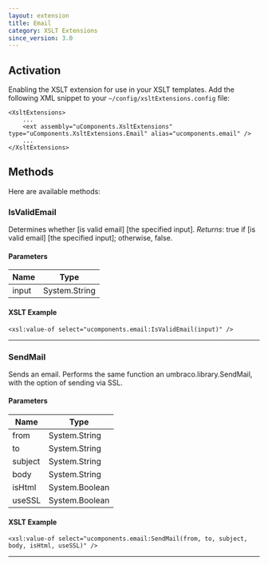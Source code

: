```yaml
---
layout: extension
title: Email
category: XSLT Extensions
since_version: 3.0
---
```


## Activation
Enabling the XSLT extension for use in your XSLT templates.
Add the following XML snippet to your `~/config/xsltExtensions.config` file:

	<XsltExtensions>
		...
		<ext assembly="uComponents.XsltExtensions" type="uComponents.XsltExtensions.Email" alias="ucomponents.email" />
		...
	</XsltExtensions>

## Methods
Here are available methods:

### IsValidEmail
Determines whether [is valid email] [the specified input].
_Returns_: true if [is valid email] [the specified input]; otherwise, false.

#### Parameters
| Name | Type |
|------|------|
| input | System.String |

#### XSLT Example

	<xsl:value-of select="ucomponents.email:IsValidEmail(input)" />


*****

### SendMail
Sends an email. Performs the same function an umbraco.library.SendMail, with the option of sending via SSL.

#### Parameters
| Name | Type |
|------|------|
| from | System.String |
| to | System.String |
| subject | System.String |
| body | System.String |
| isHtml | System.Boolean |
| useSSL | System.Boolean |

#### XSLT Example

	<xsl:value-of select="ucomponents.email:SendMail(from, to, subject, body, isHtml, useSSL)" />


*****

